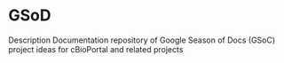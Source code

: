 # GSoD
Description  Documentation repository of Google Season of Docs (GSoC) project ideas for cBioPortal and related projects
